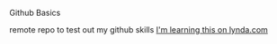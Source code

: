 Github Basics

remote repo to test out my github skills
[I'm learning this on lynda.com](http://www.lynda.com)
